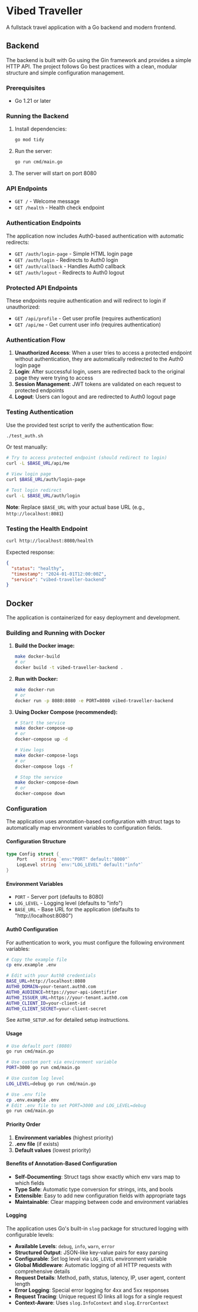 # Vibed Traveller

A fullstack travel application with a Go backend and modern frontend.

## Backend

The backend is built with Go using the Gin framework and provides a simple HTTP API. The project follows Go best practices with a clean, modular structure and simple configuration management.

### Prerequisites

- Go 1.21 or later

### Running the Backend

1. Install dependencies:
   ```bash
   go mod tidy
   ```

2. Run the server:
   ```bash
   go run cmd/main.go
   ```

3. The server will start on port 8080

### API Endpoints

- `GET /` - Welcome message
- `GET /health` - Health check endpoint

### Authentication Endpoints

The application now includes Auth0-based authentication with automatic redirects:

- `GET /auth/login-page` - Simple HTML login page
- `GET /auth/login` - Redirects to Auth0 login
- `GET /auth/callback` - Handles Auth0 callback
- `GET /auth/logout` - Redirects to Auth0 logout

### Protected API Endpoints

These endpoints require authentication and will redirect to login if unauthorized:

- `GET /api/profile` - Get user profile (requires authentication)
- `GET /api/me` - Get current user info (requires authentication)

### Authentication Flow

1. **Unauthorized Access**: When a user tries to access a protected endpoint without authentication, they are automatically redirected to the Auth0 login page
2. **Login**: After successful login, users are redirected back to the original page they were trying to access
3. **Session Management**: JWT tokens are validated on each request to protected endpoints
4. **Logout**: Users can logout and are redirected to Auth0 logout page

### Testing Authentication

Use the provided test script to verify the authentication flow:

```bash
./test_auth.sh
```

Or test manually:

```bash
# Try to access protected endpoint (should redirect to login)
curl -L $BASE_URL/api/me

# View login page
curl $BASE_URL/auth/login-page

# Test login redirect
curl -L $BASE_URL/auth/login
```

**Note**: Replace `$BASE_URL` with your actual base URL (e.g., `http://localhost:8081`)

### Testing the Health Endpoint

```bash
curl http://localhost:8080/health
```

Expected response:
```json
{
  "status": "healthy",
  "timestamp": "2024-01-01T12:00:00Z",
  "service": "vibed-traveller-backend"
}
```

## Docker

The application is containerized for easy deployment and development.

### Building and Running with Docker

1. **Build the Docker image:**
   ```bash
   make docker-build
   # or
   docker build -t vibed-traveller-backend .
   ```

2. **Run with Docker:**
   ```bash
   make docker-run
   # or
   docker run -p 8080:8080 -e PORT=8080 vibed-traveller-backend
   ```

3. **Using Docker Compose (recommended):**
   ```bash
   # Start the service
   make docker-compose-up
   # or
   docker-compose up -d

   # View logs
   make docker-compose-logs
   # or
   docker-compose logs -f

   # Stop the service
   make docker-compose-down
   # or
   docker-compose down
   ```

### Configuration

The application uses annotation-based configuration with struct tags to automatically map environment variables to configuration fields.

#### Configuration Structure

```go
type Config struct {
    Port     string `env:"PORT" default:"8080"`
    LogLevel string `env:"LOG_LEVEL" default:"info"`
}
```

#### Environment Variables

- `PORT` - Server port (defaults to 8080)
- `LOG_LEVEL` - Logging level (defaults to "info")
- `BASE_URL` - Base URL for the application (defaults to "http://localhost:8080")

#### Auth0 Configuration

For authentication to work, you must configure the following environment variables:

```bash
# Copy the example file
cp env.example .env

# Edit with your Auth0 credentials
BASE_URL=http://localhost:8080
AUTH0_DOMAIN=your-tenant.auth0.com
AUTH0_AUDIENCE=https://your-api-identifier
AUTH0_ISSUER_URL=https://your-tenant.auth0.com
AUTH0_CLIENT_ID=your-client-id
AUTH0_CLIENT_SECRET=your-client-secret
```

See `AUTH0_SETUP.md` for detailed setup instructions.

#### Usage

```bash
# Use default port (8080)
go run cmd/main.go

# Use custom port via environment variable
PORT=3000 go run cmd/main.go

# Use custom log level
LOG_LEVEL=debug go run cmd/main.go

# Use .env file
cp .env.example .env
# Edit .env file to set PORT=3000 and LOG_LEVEL=debug
go run cmd/main.go
```

#### Priority Order

1. **Environment variables** (highest priority)
2. **.env file** (if exists)
3. **Default values** (lowest priority)

#### Benefits of Annotation-Based Configuration

- **Self-Documenting**: Struct tags show exactly which env vars map to which fields
- **Type Safe**: Automatic type conversion for strings, ints, and bools
- **Extensible**: Easy to add new configuration fields with appropriate tags
- **Maintainable**: Clear mapping between code and environment variables

#### Logging

The application uses Go's built-in `slog` package for structured logging with configurable levels:

- **Available Levels**: `debug`, `info`, `warn`, `error`
- **Structured Output**: JSON-like key-value pairs for easy parsing
- **Configurable**: Set log level via `LOG_LEVEL` environment variable
- **Global Middleware**: Automatic logging of all HTTP requests with comprehensive details
- **Request Details**: Method, path, status, latency, IP, user agent, content length
- **Error Logging**: Special error logging for 4xx and 5xx responses
- **Request Tracing**: Unique request ID links all logs for a single request
- **Context-Aware**: Uses `slog.InfoContext` and `slog.ErrorContext`